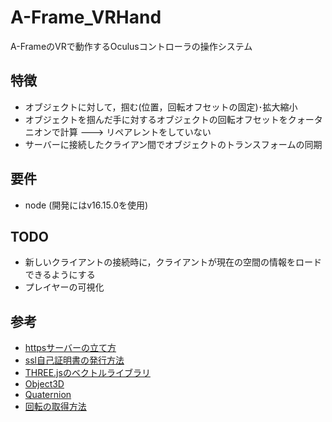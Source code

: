 # A-Frame_VRHand
A-FrameのVRで動作するOculusコントローラの操作システム

## 特徴
- オブジェクトに対して，掴む(位置，回転オフセットの固定)･拡大縮小
- オブジェクトを掴んだ手に対するオブジェクトの回転オフセットをクォータニオンで計算 ---> リペアレントをしていない
- サーバーに接続したクライアン間でオブジェクトのトランスフォームの同期

## 要件
- node (開発にはv16.15.0を使用)

## TODO
- 新しいクライアントの接続時に，クライアントが現在の空間の情報をロードできるようにする
- プレイヤーの可視化

## 参考
- [httpsサーバーの立て方](https://kaworu.jpn.org/javascript/node.js%E3%81%AB%E3%82%88%E3%82%8BHTTPS%E3%82%B5%E3%83%BC%E3%83%90%E3%81%AE%E4%BD%9C%E3%82%8A%E6%96%B9)
- [ssl自己証明書の発行方法](https://weblabo.oscasierra.net/openssl-gencert-1/)
- [THREE.jsのベクトルライブラリ](https://qiita.com/aa_debdeb/items/c58d5eda9a4052b5dd2f)
- [Object3D](https://threejs.org/docs/#api/en/core/Object3D.getWorldQuaternion)
- [Quaternion](https://threejs.org/docs/#api/en/math/Quaternion)
- [回転の取得方法](https://aframe.io/docs/1.4.0/introduction/developing-with-threejs.html)
